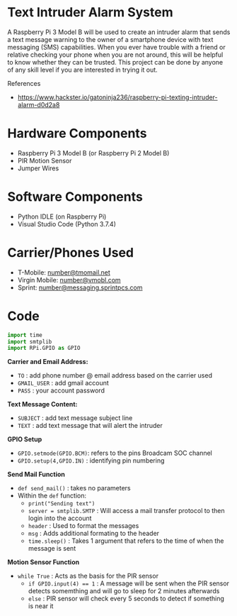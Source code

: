 # Text Intruder Alarm System
A Raspberry Pi 3 Model B will be used to create an intruder alarm that sends a text message warning to the owner of a smartphone device with text messaging (SMS) capabilities. When you ever have trouble with a friend or relative checking your phone when you are not around, this will be helpful to know whether they can be trusted. This project can be done by anyone of any skill level if you are interested in trying it out.  

References 
- https://www.hackster.io/gatoninja236/raspberry-pi-texting-intruder-alarm-d0d2a8

# Hardware Components
- Raspberry Pi 3 Model B (or Raspberry Pi 2 Model B) 
- PIR Motion Sensor 
- Jumper Wires

# Software Components
- Python IDLE (on Raspberry Pi)
- Visual Studio Code (Python 3.7.4)

# Carrier/Phones Used
- T-Mobile: number@tmomail.net
- Virgin Mobile: number@vmobl.com 
- Sprint: number@messaging.sprintpcs.com 

# Code
```python
import time
import smtplib
import RPi.GPIO as GPIO
```
**Carrier and Email Address:** 
- `TO` : add phone number @ email address based on the carrier used
- `GMAIL_USER` : add gmail account 
- `PASS` : your account password

**Text Message Content:**
- `SUBJECT` : add text message subject line
- `TEXT` : add text message that will alert the intruder

**GPIO Setup**
- `GPIO.setmode(GPIO.BCM)`: refers to the pins Broadcam SOC channel
- `GPIO.setup(4,GPIO.IN)` : identifying pin numbering

**Send Mail Function**
- `def send_mail()` : takes no parameters
- Within the `def` function: 
  - `print("Sending text")`
  - `server = smtplib.SMTP` : Will access a mail transfer protocol to then login into the account
  - `header` : Used to format the messages
  - `msg` : Adds additional formating to the header
  - `time.sleep()` : Takes 1 argument that refers to the time of when the message is sent

**Motion Sensor Function**
- `while True` : Acts as the basis for the PIR sensor
  - `if GPIO.input(4) == 1` : A message will be sent when the PIR sensor detects somemthing and will go to sleep for 2 minutes afterwards 
  - `else` : PIR sensor will check every 5 seconds to detect if something is near it 

